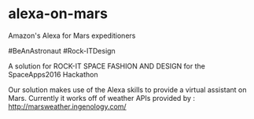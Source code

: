 # alexa-on-mars
Amazon's Alexa for Mars expeditioners

\#BeAnAstronaut #Rock-ITDesign

A solution for ROCK-IT SPACE FASHION AND DESIGN for the SpaceApps2016 Hackathon

Our solution makes use of the Alexa skills to provide a virtual assistant on Mars. Currently it works off of weather APIs provided by : http://marsweather.ingenology.com/
